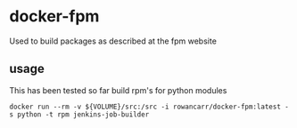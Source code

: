 # docker-fpm
Used to build packages as described at the fpm website

## usage
This has been tested so far build rpm's for python modules

```
docker run --rm -v ${VOLUME}/src:/src -i rowancarr/docker-fpm:latest -s python -t rpm jenkins-job-builder
```
